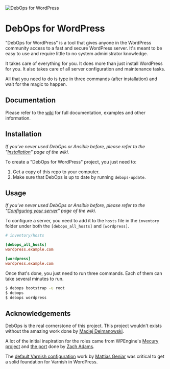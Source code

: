 ![DebOps for WordPress](https://cldup.com/7ODJOzazxd-3000x3000.jpeg)

# DebOps for WordPress

"DebOps for WordPress" is a tool that gives anyone in the WordPress community
access to a fast and secure WordPress server. It's meant to be easy to use and
require little to no system administrator knowledge.

It takes care of everything for you. It does more than just install WordPress for you. It
also takes care of all server configuration and maintenance tasks.

All that you need to do is type in three commands (after installation) and wait for the magic to happen.

## Documentation

Please refer to the [wiki](https://github.com/carlalexander/debops-wordpress/wiki) for full documentation,
examples and other information.

## Installation

*If you've never used DebOps or Ansible before, please refer to the "[Installation](https://github.com/carlalexander/debops-wordpress/wiki/Installation)" page of the wiki.*

To create a "DebOps for WordPress" project, you just need to:

 1. Get a copy of this repo to your computer.
 2. Make sure that DebOps is up to date by running `debops-update`.

## Usage

*If you've never used DebOps or Ansible before, please refer to the "[Configuring your server](https://github.com/carlalexander/debops-wordpress/wiki/Configuring-your-server)" page of the wiki.*

To configure a server, you need to add it to the `hosts` file in the `inventory` folder
under both the `[debops_all_hosts]` and `[wordpress]`.

```ini
# inventory/hosts

[debops_all_hosts]
wordpress.example.com

[wordpress]
wordpress.example.com
```

Once that's done, you just need to run three commands. Each of them can take several minutes to run.

```bash
$ debops bootstrap -u root
$ debops
$ debops wordpress
```

## Acknowledgements

DebOps is the real cornerstone of this project. This project wouldn't exists without the amazing work done
by [Maciej Delmanowski](https://github.com/drybjed).

A lot of the initial inspiration for the roles came from WPEngine's [Mecury project](https://github.com/wpengine/hgv)
and [the port](https://github.com/zach-adams/hgv-deploy-full) done by [Zach Adams](http://zach-adams.com/).

The [default Varnish configuration](https://github.com/mattiasgeniar/varnish-4.0-configuration-templates) work by
[Mattias Geniar](http://ma.ttias.be/) was critical to get a solid foundation for Varnish in WordPress.
